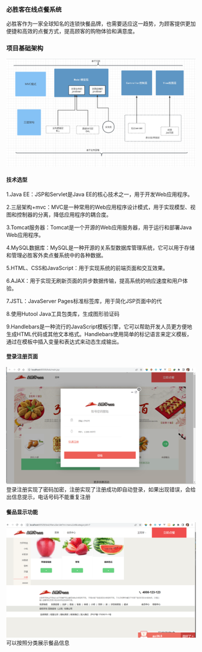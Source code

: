 ### 必胜客在线点餐系统

必胜客作为一家全球知名的连锁快餐品牌，也需要适应这一趋势，为顾客提供更加便捷和高效的点餐方式，提高顾客的购物体验和满意度。

### 项目基础架构

![image-20230323171628822](https://raw.githubusercontent.com/xcflyworld/cdn/master/2023/03%E5%9B%BE%E7%89%871.jpg)
#### 技术选型

1.Java EE：JSP和Servlet是Java EE的核心技术之一，用于开发Web应用程序。

2.三层架构+mvc：MVC是一种常用的Web应用程序设计模式，用于实现模型、视图和控制器的分离，降低应用程序的耦合度。

3.Tomcat服务器：Tomcat是一个开源的Web应用服务器，用于运行和部署Java Web应用程序。

4.MySQL数据库：MySQL是一种开源的关系型数据库管理系统，它可以用于存储和管理必胜客外卖点餐系统中的各种数据。

5.HTML、CSS和JavaScript：用于实现系统的前端页面和交互效果。

6.AJAX：用于实现无刷新页面的异步数据传输，提高系统的响应速度和用户体验。

7.JSTL：JavaServer Pages标准标签库，用于简化JSP页面中的代

8.使用Hutool Java工具包类库，生成图形验证码

9.Handlebars是一种流行的JavaScript模板引擎，它可以帮助开发人员更方便地生成HTML代码或其他文本格式。Handlebars使用简单的标记语言来定义模板，通过在模板中插入变量和表达式来动态生成输出。

#### 登录注册页面
![](https://raw.githubusercontent.com/xcflyworld/cdn/master/2023/0320230323185109.png)
登录注册实现了密码加密，注册实现了注册成功即自动登录，如果出现错误，会给出信息提示，电话号码不能重复注册

#### 餐品显示功能
![](https://raw.githubusercontent.com/xcflyworld/cdn/master/2023/0320230323190153.png)
可以按照分类展示餐品信息
